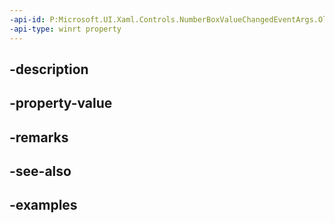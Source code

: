 ```yaml
---
-api-id: P:Microsoft.UI.Xaml.Controls.NumberBoxValueChangedEventArgs.OldValue
-api-type: winrt property
---
```


## -description

## -property-value

## -remarks

## -see-also

## -examples


